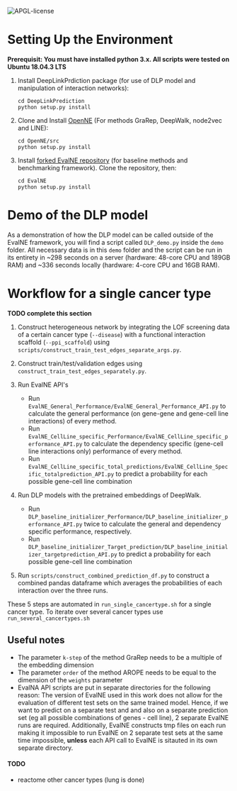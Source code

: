 ![APGL-license](https://img.shields.io/badge/license-APGL_3_0-blue)

# Setting Up the Environment
**Prerequisit: You must have installed python 3.x. All scripts were tested on Ubuntu 18.04.3 LTS**

1. Install DeepLinkPrdiction package (for use of DLP model and manipulation of interaction networks):
    ```
   cd DeepLinkPrediction
   python setup.py install
   ```
   
2. Clone and Install [OpenNE](https://github.com/thunlp/OpenNE) (For methods GraRep, DeepWalk, node2vec and LINE):
    ```
   cd OpenNE/src
   python setup.py install
   ```

3. Install [forked EvalNE repository](https://github.ugent.be/PSTRYBOL/EvalNE) (for baseline methods and benchmarking framework). Clone the repository, then:
    ```
   cd EvalNE
   python setup.py install 
   ``` 

# Demo of the DLP model
As a demonstration of how the DLP model can be called outside of the EvalNE framework, you will find a script called
`DLP_demo.py` inside the `demo` folder. All necessary data is in this `demo` folder and the script can be run in its
entirety in ~298 seconds on a server (hardware: 48-core CPU and 189GB RAM) and ~336 seconds locally (hardware: 4-core CPU
and 16GB RAM). 

# Workflow for a **single** cancer type
**TODO complete this section**
1. Construct heterogeneous network by integrating the LOF screening data of a certain cancer type (`--disease`)
with a functional interaction scaffold (`--ppi_scaffold`) using `scripts/construct_train_test_edges_separate_args.py`.

2. Construct train/test/validation edges using `construct_train_test_edges_separately.py`.

3. Run EvalNE API's 
    - Run  `EvalNE_General_Performance/EvalNE_General_Performance_API.py` to calculate the general performance 
    (on gene-gene and gene-cell line interactions) of every method.
    -  Run  `EvalNE_CellLine_specific_Performance/EvalNE_CellLine_specific_performance_API.py` to calculate the 
    dependency specific (gene-cell line interactions only) performance of every method.
    - Run `EvalNE_CellLine_specific_total_predictions/EvalNE_CellLine_Specific_totalprediction_API.py` to predict a 
    probability for each possible gene-cell line combination
   
4. Run DLP models with the pretrained embeddings of DeepWalk.
    - Run `DLP_baseline_initializer_Performance/DLP_baseline_initializer_performance_API.py` twice to calculate the 
    general and dependency specific performance, respectively.
    - Run `DLP_baseline_initializer_Target_prediction/DLP_baseline_initializer_targetprediction_API.py` to predict a 
    probability for each possible gene-cell line combination

5. Run `scripts/construct_combined_prediction_df.py` to construct a combined pandas dataframe which averages the 
probabilities of each interaction over the three runs.

These 5 steps are automated in `run_single_cancertype.sh` for a single cancer type. To iterate over several
cancer types use `run_several_cancertypes.sh`


## Useful notes
- The parameter `k-step` of the method GraRep needs to be a multiple of the embedding dimension
- The parameter `order` of the method AROPE needs to be equal to the dimension of the `weights` parameter
- EvalNA API scripts are put in separate directories for the following reason: The version of EvalNE used in this work
does not allow for the evaluation of different test sets on the same trained model. Hence, if we want to predict on a separate
test and and also on a separate prediction set (eg all possible combinations of genes - cell line), 2 separate EvalNE runs
are required. Additionally, EvalNE constructs tmp files on each run making it impossible to run EvalNE on 2 separate 
test sets at the same time impossible, **unless** each API call to EvalNE is sitauted in its own separate directory.

#### TODO
- reactome other cancer types (lung is done)
